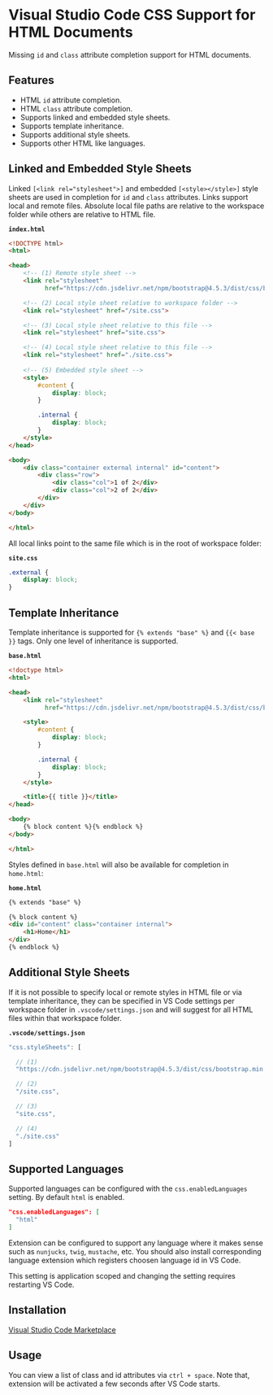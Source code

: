 # Visual Studio Code CSS Support for HTML Documents

Missing `id` and `class` attribute completion support for HTML documents.

## Features

- HTML `id` attribute completion.
- HTML `class` attribute completion.
- Supports linked and embedded style sheets.
- Supports template inheritance.
- Supports additional style sheets.
- Supports other HTML like languages.

## Linked and Embedded Style Sheets

Linked `[<link rel="stylesheet">]` and embedded `[<style></style>]` style sheets are used in completion for `id` and `class` attributes. Links support local and remote files. Absolute local file paths are relative to the workspace folder while others are relative to HTML file.

**`index.html`**
```html
<!DOCTYPE html>
<html>

<head>
    <!-- (1) Remote style sheet -->
    <link rel="stylesheet"
          href="https://cdn.jsdelivr.net/npm/bootstrap@4.5.3/dist/css/bootstrap.min.css">

    <!-- (2) Local style sheet relative to workspace folder -->
    <link rel="stylesheet" href="/site.css">

    <!-- (3) Local style sheet relative to this file -->
    <link rel="stylesheet" href="site.css">

    <!-- (4) Local style sheet relative to this file -->
    <link rel="stylesheet" href="./site.css">
    
    <!-- (5) Embedded style sheet -->
    <style>
        #content {
            display: block;
        }

        .internal {
            display: block;
        }
    </style>
</head>

<body>
    <div class="container external internal" id="content">
        <div class="row">
            <div class="col">1 of 2</div>
            <div class="col">2 of 2</div>
        </div>
    </div>
</body>

</html>
```
All local links point to the same file which is in the root of workspace folder:

**`site.css`**
```css
.external {
    display: block;
}
```

## Template Inheritance

Template inheritance is supported for `{% extends "base" %}` and `{{< base }}` tags. Only one level of inheritance is supported.

**`base.html`**
```html
<!doctype html>
<html>

<head>
    <link rel="stylesheet"
          href="https://cdn.jsdelivr.net/npm/bootstrap@4.5.3/dist/css/bootstrap.min.css">

    <style>
        #content {
            display: block;
        }

        .internal {
            display: block;
        }
    </style>

    <title>{{ title }}</title>
</head>

<body>
    {% block content %}{% endblock %}
</body>

</html>
```

Styles defined in `base.html` will also be available for completion in `home.html`:

**`home.html`**
```html
{% extends "base" %}

{% block content %}
<div id="content" class="container internal">
    <h1>Home</h1>
</div>
{% endblock %}
```

## Additional Style Sheets

If it is not possible to specify local or remote styles in HTML file or via template inheritance, they can be specified in VS Code settings per workspace folder in `.vscode/settings.json` and will suggest for all HTML files within that workspace folder.

**`.vscode/settings.json`**
```js
"css.styleSheets": [

  // (1)
  "https://cdn.jsdelivr.net/npm/bootstrap@4.5.3/dist/css/bootstrap.min.css",

  // (2)
  "/site.css",

  // (3)
  "site.css",

  // (4)
  "./site.css"
]
```

## Supported Languages

Supported languages can be configured with the `css.enabledLanguages` setting. By default 
`html` is enabled.

```json
"css.enabledLanguages": [
  "html"
]
```

Extension can be configured to support any language where it makes sense such as `nunjucks`, `twig`, `mustache`, etc. You should also install corresponding language extension which registers choosen language id in VS Code.

This setting is application scoped and changing the setting requires restarting VS Code.

## Installation

[Visual Studio Code Marketplace](https://marketplace.visualstudio.com/items?itemName=ecmel.vscode-html-css)

## Usage

You can view a list of class and id attributes via `ctrl + space`. Note that, extension will be activated a few seconds after VS Code starts.
